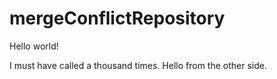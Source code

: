 # mergeConflictRepository

Hello world!

I must have called a thousand times.
Hello from the other side.
